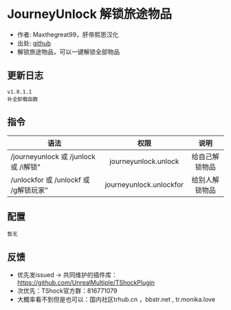 # JourneyUnlock 解锁旅途物品

- 作者: Maxthegreat99，肝帝熙恩汉化
- 出处: [github](https://github.com/Maxthegreat99/journeyUnlock)
- 解锁旅途物品，可以一键解锁全部物品

## 更新日志

```
v1.0.1.1
补全卸载函数
```

## 指令

| 语法           |        权限         |   说明   |
| -------------- | :-----------------: | :------: |
| /journeyunlock 或 /junlock 或 /i解锁" |  journeyunlock.unlock  | 给自己解锁物品|
| /unlockfor 或 /unlockf 或 /g解锁玩家" |  journeyunlock.unlockfor  | 给别人解锁物品|

## 配置

```
暂无
```
## 反馈
- 优先发issued -> 共同维护的插件库：https://github.com/UnrealMultiple/TShockPlugin
- 次优先：TShock官方群：816771079
- 大概率看不到但是也可以：国内社区trhub.cn ，bbstr.net , tr.monika.love
